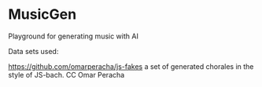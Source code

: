 # MusicGen
Playground for generating music with AI

Data sets used: 

https://github.com/omarperacha/js-fakes a set of generated chorales in the style of JS-bach. CC Omar Peracha
